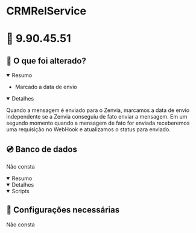 # CRMRelService

# :file_folder: 9.90.45.51

## :memo: O que foi alterado?

<details open>
<summary>Resumo</summary>

- Marcado a data de envio

</details>

<details open>
<summary>Detalhes</summary>

Quando a mensagem é enviado para o Zenvia, marcamos a data de envio independente se a Zenvia conseguiu de fato enviar a mensagem. Em um segundo momento quando a mensagem de fato for enviada receberemos uma requisição no WebHook e atualizamos o status para enviado.

</details>

## :cd: Banco de dados

Não consta

<details open>
<summary>Resumo</summary>
</details>

<details open>
<summary>Detalhes</summary>
</details>

<details open>
<summary>Scripts</summary>
</details>

## :wrench: Configurações necessárias

Não consta